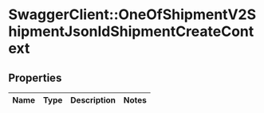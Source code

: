 # SwaggerClient::OneOfShipmentV2ShipmentJsonldShipmentCreateContext

## Properties
Name | Type | Description | Notes
------------ | ------------- | ------------- | -------------

